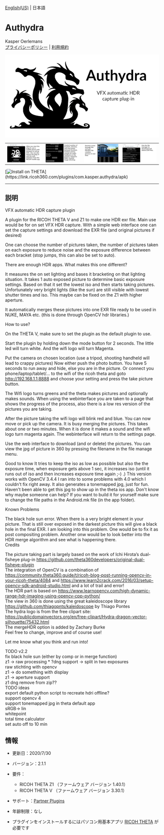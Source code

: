 [English(US)](README.md) | 日本語

# Authydra
Kasper Oerlemans  
[プライバシーポリシー](../../README.ja.md#%E3%83%97%E3%83%A9%E3%82%A4%E3%83%90%E3%82%B7%E3%83%BC%E3%83%9D%E3%83%AA%E3%82%B7%E3%83%BC) | [利用規約](../../README.ja.md#%E5%88%A9%E7%94%A8%E8%A6%8F%E7%B4%84)

<div align="center">
 <img src="1.png">
 <table>
  <tr>
   <td><img src="2.png"></td>
   <td><img src="3.png"></td>
   <td><img src="4.png"></td>
   <td><img src="5.png"></td>
  </tr>
 </table>
</div>

[![Install on THETA](https://assets.ricoh360.com/image/upload/v1/front/theta/install-button.svg?)](https://link.ricoh360.com/plugins/com.kasper.authydra/apk)

***

## 説明
VFX automatic HDR capture plugin  
  
A plugin for the RICOH THETA V and Z1 to make one HDR exr file. Main use would be for on set VFX HDR capture. With a simple web interface one can set the capture settings and download the EXR file (and original pictures if desired)  
  
One can choose the number of pictures taken, the number of pictures taken on each exposure to reduce noise and the exposure difference between each bracket (stop jumps, this can also be set to auto).  
  
There are enough HDR apps. What makes this one different?  
  
It measures the on set lighting and bases it bracketing on that lighting situation. It takes 1 auto exposed picture to determine basic exposure settings. Based on that it set the lowest iso and then starts taking pictures. Unfortunately very bright lights (like the sun) are still visible with lowest shutter times and iso. This maybe can be fixed on the Z1 with higher aperture.  
  
It automatically merges these pictures into one EXR file ready to be used in NUKE, MAYA etc. (this is done through OpenCV hdr libraries.)  
  
How to use?  
  
On the THETA V, make sure to set the plugin as the default plugin to use.  
  
Start the plugin by holding down the mode button for 2 seconds. The little led will turn white. And the wifi logo will turn Magenta.  
  
Put the camera on chosen location (use a tripod, shooting handheld will lead to crappy pictures) Now either push the photo button. You have 5 seconds to run away and hide, else you are in the picture. Or connect you phone/laptop/tablet/... to the wifi of the ricoh theta and goto http://192.168.1.1:8888 and choose your setting and press the take picture button.  
  
The Wifi logo turns greens and the theta makes pictures and optionally makes sounds. When using the webinterface you are taken to a page that shows the progress of the process, also there is a low res version of the pictures you are taking.  
  
After the picture taking the wifi logo will blink red and blue. You can now move or pick up the camera. It is busy merging the pictures. This takes about one or two minutes. When it is done it makes a sound and the wifi logo turn magenta again. The webinterface will return to the settings page.  
  
Use the web interface to download (and or delete) the pictures. You can view the jpg of picture in 360 by pressing the filename in the file manage menu.  
  
Good to know It tries to keep the iso as low as possible but also the the exposure time, when exposure gets above 1 sec, it increases iso (until it runs out of iso and then increases exposure time again ;-) .) This version works with OpenCV 3.4.4 I ran into to some problems with 4.0 which I couldn't fix right away. It also generates a tonemapped jpg, just for fun. Haven't been able to get this jpg to show up in the theta ios app. Don't know why maybe someone can help? If you want to build it for yourself make sure to change the file paths in the Android.mk file (in the app folder).  
  
Known Problems  
  
The black hole sun error. When there is a very bright element in your picture. That is still over exposed in the darkest picture this will give a black hole in the final EXR. I am looking into this problem. One would be to fix it as post compositing problem. Another onw would be to look better into the HDR merge algorithm and see what is happening there.  
Credits  
  
The picture taking part is largely based on the work of Ichi Hirota’s dual-fisheye plug-in https://github.com/theta360developers/original-dual-fisheye-plugin  
The integration of OpenCV is a combination of https://community.theta360.guide/t/ricoh-blog-post-running-opencv-in-your-ricoh-theta/4084 and https://www.learn2crack.com/2016/03/setup-opencv-sdk-android-studio.html and a lot of trail and error!  
The HDR part is based on https://www.learnopencv.com/high-dynamic-range-hdr-imaging-using-opencv-cpp-python/  
The view in 360 is done using the great kaleidoscope library https://github.com/thiagopnts/kaleidoscope by Thiago Pontes  
The hydra logo is from the free clipart site: https://publicdomainvectors.org/en/free-clipart/Hydra-dragon-vector-silhouette/75432.html  
The mergeHDR option is added by Zachary Burke  
Feel free to change, improve and of course use!  
  
Let me know what you think and run into!  
  
TODO v2.2  
fix black hole sun (either by comp or in merge function)  
z1 -> raw processing * ?dng support -> split in two exposures  
raw stichting with opencv  
z1 -> do something with display  
z1 -> aperture support  
z1 dng remove from zip??  
TODO ideas  
export default python script to recreate hdri offline?  
support opencv 4  
support tonemapped jpg in theta default app  
sRGB-> lin  
whitepoint  
total time calculator  
set auto off to 10 min  
  
  
## 情報
  * 更新日：2020/7/30
  * バージョン：2.1.1
  * 要件：
    * RICOH THETA Z1 （ファームウェア バージョン 1.40.1）
    * RICOH THETA V （ファームウェア バージョン 3.30.1）
  * サポート：[Partner Plugins](https://community.theta360.guide/t/hdr-plugin-to-automatically-create-exr-file-for-vfx-use/4132/9)
  * 年齢制限：なし

* プラグインをインストールするにはパソコン用基本アプリ [RICOH THETA](https://theta360.com/ja/about/application/pc.html#app-detail-01) が必要です
